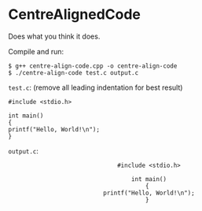 # CentreAlignedCode

Does what you think it does.

Compile and run:

```
$ g++ centre-align-code.cpp -o centre-align-code
$ ./centre-align-code test.c output.c
```

`test.c`: (remove all leading indentation for best result)
```
#include <stdio.h>

int main()
{
printf("Hello, World!\n");
}
```

`output.c`:
```
                               #include <stdio.h>
                                        
                                   int main()
                                       {
                           printf("Hello, World!\n");
                                       }
```
